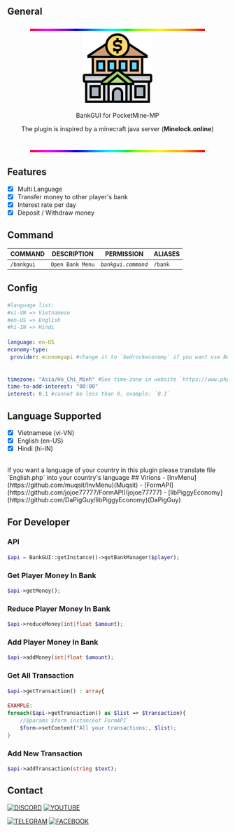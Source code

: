 ## General
<div align="center">
<img src="https://github.com/ClickedTran/BankGUI/blob/Master/line.gif"><br>
<img src="https://github.com/ClickedTran/BankGUI/blob/Master/bank_icon.png" width="164px" height="auto"><br>
<p>BankGUI for PocketMine-MP</p>
<p>The plugin is inspired by a minecraft java server (<b>Minelock.online</b>)</p><br>
<img src="https://github.com/ClickedTran/BankGUI/blob/Master/line.gif">
</div>

## Features
- [x] Multi Language
- [x] Transfer money to other player's bank
- [x] Interest rate per day
- [x] Deposit / Withdraw money

## Command
| **COMMAND** | **DESCRIPTION** | **PERMISSION** | **ALIASES** |
| --- | --- | --- | --- |
| `/bankgui` | `Open Bank Menu` | *`bankgui.command`* | `/bank` |

## Config
```yaml
#language list:
#vi-VN => Vietnamese
#en-US => English
#hi-IN => Hindi

language: en-US
economy-type:
 provider: economyapi #change it to `bedrockeconomy` if you want use BedrockEconomy!


timezone: "Asia/Ho_Chi_Minh" #See time-zone in website `https://www.php.net/manual/en/timezones.php`
time-to-add-interest: "00:00"
interest: 0.1 #cannot be less than 0, example: `0.1`
```

## Language Supported
- [x] Vietnamese (vi-VN)
- [x] English (en-US)
- [x] Hindi (hi-IN)
<br>
If you want a language of your country in this plugin please translate file `English.php` into your country's language
## Virions
- [InvMenu](https://github.com/muqsit/InvMenu)(Muqsit)
- [FormAPI](https://github.com/jojoe77777/FormAPI)(jojoe77777)
- [libPiggyEconomy](https://github.com/DaPigGuy/libPiggyEconomy)(DaPigGuy)

## For Developer
### API
```php
$api = BankGUI::getInstance()->getBankManager($player);
```
### Get Player Money In Bank
```php
$api->getMoney();
```
### Reduce Player Money In Bank
```php
$api->reduceMoney(int|float $amount);
```
### Add Player Money In Bank
```php
$api->addMoney(int|float $amount);
```
### Get All Transaction
```php
$api->getTransaction() : array{

EXAMPLE:
foreach($api->getTransaction() as $list => $transaction){
    //@params $form instanceof FormAPI
    $form->setContent("All your transactions:, $list);
}
```
### Add New Transaction
```php
$api->addTransaction(string $text);
```

## Contact
[![DISCORD](https://img.shields.io/badge/ClickedTran_VN-white?logo=discord&logoColor=white&label=Discord&labelColor=blue&color=yellow)](https://discord.com/invite/ZgWveaFH)
[![YOUTUBE](https://img.shields.io/badge/ClickedTran_VN-white?logo=youtube&logoColor=red&label=Youtube&labelColor=white&color=blue)](https://youtube.com/@clickedtran_vn)

[![TELEGRAM](https://img.shields.io/badge/ClickedTran-white?logo=telegram&logoColor=blue&label=Telegram&labelColor=white&color=0000FF&link)](https://t.me/clickedtran1)
[![FACEBOOK](https://img.shields.io/badge/Ph%C3%A1t_Tr%E1%BA%A7n-blue?logo=facebook&logoColor=white&label=Facebook&labelColor=blue&color=g)](https://facebook.com/clicked.tran.01)
